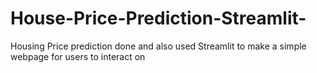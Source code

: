 # House-Price-Prediction-Streamlit-
Housing Price prediction done and also used Streamlit to make a simple webpage for users to interact on
